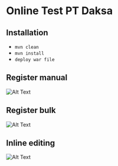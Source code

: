 # Online Test PT Daksa

## Installation
* `mvn clean`
* `mvn install`
* `deploy war file`

## Register manual
![Alt Text](https://media.discordapp.net/attachments/1072130226101964902/1222732712389906463/Capture.PNG?ex=66174993&is=6604d493&hm=74fe7f1b11cddeb432184300539efda1fbc961b895252d9f37cae556a1c67fdd&=&format=webp&quality=lossless&width=1197&height=665)

## Register bulk
![Alt Text](https://media.discordapp.net/attachments/1072130226101964902/1222732712679571537/Capture1.PNG?ex=66174993&is=6604d493&hm=3bb034ddbf89c58243e09e46296688dfaa95b513fa99e0e63477be80fd1d8d3b&=&format=webp&quality=lossless&width=1207&height=666)

## Inline editing
![Alt Text](https://media.discordapp.net/attachments/1072130226101964902/1222732713006469150/Capture2.PNG?ex=66174994&is=6604d494&hm=30eba9fcdfbe21b404e861151e4a143f2f102888fae40adcf60388afe27281d8&=&format=webp&quality=lossless&width=1219&height=666)